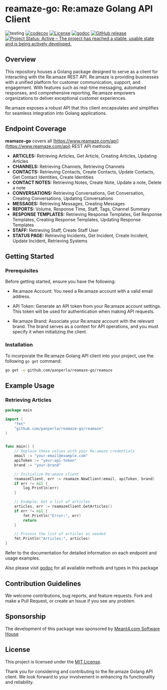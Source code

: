# reamaze-go: Re:amaze Golang API Client

![testing](https://github.com/panperla/reamaze-go/actions/workflows/tests.yml/badge.svg)
[![codecov](https://codecov.io/gh/panperla/reamaze-go/graph/badge.svg?token=R6888TMAL6)](https://codecov.io/gh/panperla/reamaze-go)
[![License](https://img.shields.io/github/license/panperla/reamaze-go)](https://github.com/panperla/reamaze-go/blob/main/LICENSE)
[![godoc](https://godoc.org/github.com/panperla/reamaze-go?status.svg)](https://pkg.go.dev/github.com/panperla/reamaze-go@v0.0.0-20240116210523-dc1b94da3bce/reamaze)
[![GitHub release](https://img.shields.io/github/release/panperla/reamaze-go.svg)](https://github.com/panperla/reamaze-go/releases/latest)
[![Project Status: Active – The project has reached a stable, usable state and is being actively developed.](https://www.repostatus.org/badges/latest/active.svg)](https://www.repostatus.org/#active)


## Overview

This repository houses a Golang package designed to serve as a client for interacting with the Re:amaze REST API. 
Re:amaze is providing businesses with a unified platform for customer communication, support, and engagement. With features such as real-time messaging, automated responses, and comprehensive reporting, Re:amaze empowers organizations to deliver exceptional customer experiences.

Re:amaze exposes a robust API that this client encapsulates and simplifies for seamless integration into Golang applications.

## Endpoint Coverage

**reamaze-go** covers all [https://www.reamaze.com/api](https://www.reamaze.com/api) REST API methods:

- **ARTICLES:** Retrieving Articles, Get Article, Creating Articles, Updating Articles
- **CHANNELS:** Retrieving Channels, Retrieving Channels
- **CONTACTS:** Retrieving Contacts, Create Contacts, Update Contacts, Get Contact Identities, Create Identities
- **CONTACT NOTES:** Retrieving Notes, Create Note, Update a note, Delete a note
- **CONVERSATIONS:** Retrieving Conversations, Get Conversation, Creating Conversations, Updating Conversations
- **MESSAGES:** Retrieving Messages, Creating Messages
- **REPORTS:** Volume, Response Time, Staff, Tags, Channel Summary
- **RESPONSE TEMPLATES:** Retrieving Response Templates, Get Response Templates, Creating Response Templates, Updating Response Templates
- **STAFF:** Retrieving Staff, Create Staff User
- **STATUS PAGE:** Retrieving Incidents, Get Incident, Create Incident, Update Incident, Retrieving Systems

## Getting Started

### Prerequisites
Before getting started, ensure you have the following:

- Re:amaze Account: You need a Re:amaze account with a valid email address.

- API Token: Generate an API token from your Re:amaze account settings. This token will be used for authentication when making API requests.

- Re:amaze Brand: Associate your Re:amaze account with the relevant brand. The brand serves as a context for API operations, and you must specify it when initializing the client.

### Installation

To incorporate the Re:amaze Golang API client into your project, use the following `go get` command:

```bash
go get -u github.com/panperla/reamaze-go/reamaze
```

## Example Usage

### Retrieving Articles

```go
package main

import (
	"fmt"
	"github.com/panperla/reamaze-go/reamaze"
)


func main() {
    // Replace these values with your Re:amaze credentials
    email := "your-email@example.com"
    apiToken := "your-api-token"
    brand := "your-brand"

    // Initialize Re:amaze client
    reamazeClient, err := reamaze.NewClient(email, apiToken, brand)
    if err != nil {
        log.Println(err)
    }

    // Example: Get a list of articles
    articles, err := reamazeClient.GetArticles()
    if err != nil {
        fmt.Println("Error:", err)
        return
    }

    // Process the list of articles as needed
    fmt.Println("Articles:", articles)
}
```

Refer to the documentation for detailed information on each endpoint and usage examples.

Also please visit [godoc](https://pkg.go.dev/github.com/panperla/reamaze-go@v0.0.0-20240116210523-dc1b94da3bce/reamaze) for all available methods and types in this package

## Contribution Guidelines

We welcome contributions, bug reports, and feature requests. Fork and make a Pull Request, or create an Issue if you see any problem.

## Sponsorship

The development of this package was sponsored by [Meant4.com Software House](https://meant4.com/?utm_source=github_reamaze)

## License

This project is licensed under the [MIT License](LICENSE).

Thank you for considering and contributing to the Re:amaze Golang API client. We look forward to your involvement in enhancing its functionality and reliability.
